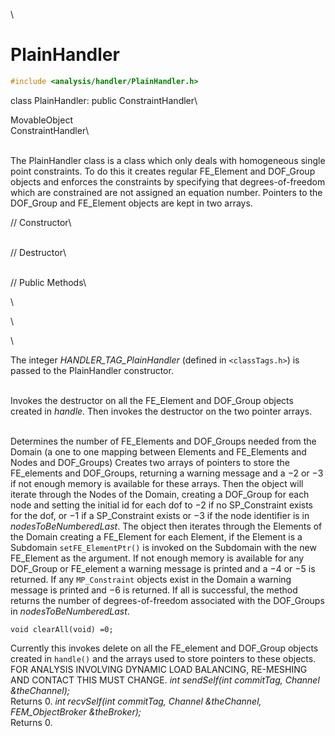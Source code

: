 \
# PlainHandler 

```cpp
#include <analysis/handler/PlainHandler.h>
```

class PlainHandler: public ConstraintHandler\

MovableObject\
ConstraintHandler\

\
The PlainHandler class is a class which only deals with homogeneous
single point constraints. To do this it creates regular FE_Element and
DOF_Group objects and enforces the constraints by specifying that
degrees-of-freedom which are constrained are not assigned an equation
number. Pointers to the DOF_Group and FE_Element objects are kept in two
arrays.

// Constructor\

\
// Destructor\

\
// Public Methods\

\

\

\

The integer *HANDLER_TAG_PlainHandler* (defined in  `<classTags.h>`) is
passed to the PlainHandler constructor.

\
Invokes the destructor on all the FE_Element and DOF_Group objects
created in *handle*. Then invokes the destructor on the two pointer
arrays.

\
Determines the number of FE_Elements and DOF_Groups needed from the
Domain (a one to one mapping between Elements and FE_Elements and Nodes
and DOF_Groups) Creates two arrays of pointers to store the FE_elements
and DOF_Groups, returning a warning message and a $-2$ or $-3$ if not
enough memory is available for these arrays. Then the object will
iterate through the Nodes of the Domain, creating a DOF_Group for each
node and setting the initial id for each dof to $-2$ if no SP_Constraint
exists for the dof, or $-1$ if a SP_Constraint exists or $-3$ if the
node identifier is in *nodesToBeNumberedLast*. The object then iterates
through the Elements of the Domain creating a FE_Element for each
Element, if the Element is a Subdomain `setFE_ElementPtr()` is invoked
on the Subdomain with the new FE_Element as the argument. If not enough
memory is available for any DOF_Group or FE_element a warning message is
printed and a $-4$ or $-5$ is returned. If any `MP_Constraint` objects
exist in the Domain a warning message is printed and $-6$ is returned.
If all is successful, the method returns the number of
degrees-of-freedom associated with the DOF_Groups in
*nodesToBeNumberedLast*.

```{.cpp}
void clearAll(void) =0;
```

Currently this invokes delete on all the FE_element and DOF_Group
objects created in `handle()` and the arrays used to store pointers to
these objects. FOR ANALYSIS INVOLVING DYNAMIC LOAD BALANCING, RE-MESHING
AND CONTACT THIS MUST CHANGE.
*int sendSelf(int commitTag, Channel &theChannel);* \
Returns $0$.
*int recvSelf(int commitTag, Channel &theChannel, FEM_ObjectBroker
&theBroker);* \
Returns $0$.
